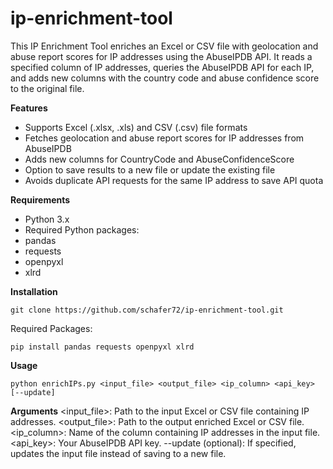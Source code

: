 # ip-enrichment-tool

This IP Enrichment Tool enriches an Excel or CSV file with geolocation and abuse report scores for IP addresses using the AbuseIPDB API. It reads a specified column of IP addresses, queries the AbuseIPDB API for each IP, and adds new columns with the country code and abuse confidence score to the original file.

**Features**

* Supports Excel (.xlsx, .xls) and CSV (.csv) file formats
* Fetches geolocation and abuse report scores for IP addresses from AbuseIPDB
* Adds new columns for CountryCode and AbuseConfidenceScore
* Option to save results to a new file or update the existing file
* Avoids duplicate API requests for the same IP address to save API quota


**Requirements**

* Python 3.x
* Required Python packages:
* pandas
* requests
* openpyxl
* xlrd


**Installation**

```
git clone https://github.com/schafer72/ip-enrichment-tool.git
```


Required Packages:

```
pip install pandas requests openpyxl xlrd
``` 


**Usage**

```
python enrichIPs.py <input_file> <output_file> <ip_column> <api_key> [--update]
```

**Arguments**
<input_file>: Path to the input Excel or CSV file containing IP addresses.
<output_file>: Path to the output enriched Excel or CSV file.
<ip_column>: Name of the column containing IP addresses in the input file.
<api_key>: Your AbuseIPDB API key.
--update (optional): If specified, updates the input file instead of saving to a new file.
